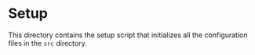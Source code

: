 # Setup

This directory contains the setup script that initializes all the configuration files in the `src` directory.
